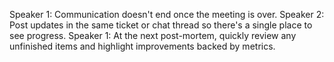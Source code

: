 Speaker 1: Communication doesn't end once the meeting is over.
Speaker 2: Post updates in the same ticket or chat thread so there's a single place to see progress.
Speaker 1: At the next post-mortem, quickly review any unfinished items and highlight improvements backed by metrics.

